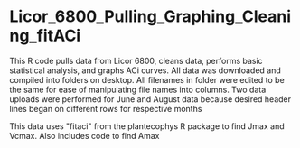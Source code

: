 # Licor_6800_Pulling_Graphing_Cleaning_fitACi

This R code pulls data from Licor 6800, cleans data, performs basic statistical analysis, and graphs ACi curves. 
All data was downloaded and compiled into folders on desktop. 
All filenames in folder were edited to be the same for ease of manipulating file names into columns.
Two data uploads were performed for June and August data because desired header lines began on different rows for respective months

This data uses "fitaci" from the plantecophys R package to find Jmax and Vcmax. 
Also includes code to find Amax
